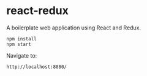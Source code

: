 # react-redux

A boilerplate web application using React and Redux.

    npm install
    npm start

Navigate to:

    http://localhost:8080/
